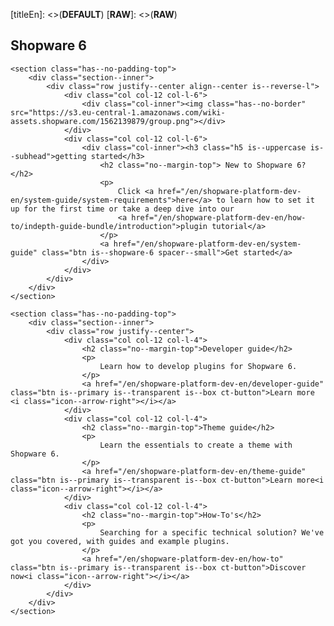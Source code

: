 [titleEn]: <>(__DEFAULT__)
[__RAW__]: <>(__RAW__)

<style type="text/css">
    p.is--xl, .category--articles, .category--details, .category--title {
        display: none;
    }
    
    .wiki--content {
        margin: 0;
        padding: 2rem;
    }
    
    .wiki-content--category {
         max-width: 100%;
     }
     
    .platform-main-content .is--subhead {
        font-size: 12px;
        letter-spacing: 2px;
        font-weight: 300;
        margin-bottom: 5px;
    }
    
    .platform-main-content .ct-button {
        margin-top: 10px;
    }
    
    .platform-main-content .has--no-border {
        border: 0 none;
    }
    
    .platform-main-content .has--no-border:hover {
        border: 0 none;
    }
</style>

<div class="platform-main-content">
    <section class="has--no-padding-bottom has--no-padding-top">
        <div class="section--inner">
            <div class="row justify--center">
                <div class="col col-12 is--text-centered">
                    <div class="col-inner"><h1>Shopware 6</h1></div>
                </div>
            </div>
        </div>
    </section>
    
    <section class="has--no-padding-top">
        <div class="section--inner">
            <div class="row justify--center align--center is--reverse-l">
                <div class="col col-12 col-l-6">
                    <div class="col-inner"><img class="has--no-border" src="https://s3.eu-central-1.amazonaws.com/wiki-assets.shopware.com/1562139879/group.png"></div>
                </div>
                <div class="col col-12 col-l-6">
                    <div class="col-inner"><h3 class="h5 is--uppercase is--subhead">getting started</h3>
                        <h2 class="no--margin-top"> New to Shopware 6?</h2>
                        <p>
                            Click <a href="/en/shopware-platform-dev-en/system-guide/system-requirements">here</a> to learn how to set it up for the first time or take a deep dive into our
                            <a href="/en/shopware-platform-dev-en/how-to/indepth-guide-bundle/introduction">plugin tutorial</a>
                        </p>
                        <a href="/en/shopware-platform-dev-en/system-guide" class="btn is--shopware-6 spacer--small">Get started</a>
                    </div>
                </div>
            </div>
        </div>
    </section>
    
    <section class="has--no-padding-top">
        <div class="section--inner">
            <div class="row justify--center">
                <div class="col col-12 col-l-4">
                    <h2 class="no--margin-top">Developer guide</h2>
                    <p>
                        Learn how to develop plugins for Shopware 6.
                    </p>
                    <a href="/en/shopware-platform-dev-en/developer-guide" class="btn is--primary is--transparent is--box ct-button">Learn more <i class="icon--arrow-right"></i></a>
                </div>
                <div class="col col-12 col-l-4">
                    <h2 class="no--margin-top">Theme guide</h2>
                    <p>
                        Learn the essentials to create a theme with Shopware 6.
                    </p>
                    <a href="/en/shopware-platform-dev-en/theme-guide" class="btn is--primary is--transparent is--box ct-button">Learn more<i class="icon--arrow-right"></i></a>
                </div>
                <div class="col col-12 col-l-4">
                    <h2 class="no--margin-top">How-To's</h2>
                    <p>
                        Searching for a specific technical solution? We've got you covered, with guides and example plugins.
                    </p>
                    <a href="/en/shopware-platform-dev-en/how-to" class="btn is--primary is--transparent is--box ct-button">Discover now<i class="icon--arrow-right"></i></a>
                </div>
            </div>
        </div>
    </section>
</div>

